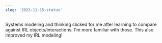 ```yaml
---
slug: '2023-11-15-status'
---
```


Systems modeling and thinking clicked for me after learning to compare against IRL objects/interactions. I'm more familiar with those. This also improved my IRL modeling!